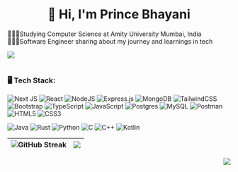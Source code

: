 <h1 align="center">👋 Hi, I'm Prince Bhayani</h1>

👨🏻‍🎓Studying Computer Science at Amity University Mumbai, India <br>
👨🏻‍💻Software Engineer sharing about my journey and learnings in tech <br>


![](https://github-readme-stats.vercel.app/api?username=princebhayani1902&theme=buefy&hide_border=false&include_all_commits=false&count_private=false&rank_icon=percentile&show_icons=true)<br/>
#
### 🖥️ Tech Stack:
![Next JS](https://img.shields.io/badge/Next-black?style=for-the-badge&logo=next.js&logoColor=white)
![React](https://img.shields.io/badge/react-%2320232a.svg?style=for-the-badge&logo=react&logoColor=%2361DAFB) ![NodeJS](https://img.shields.io/badge/node.js-6DA55F?style=for-the-badge&logo=node.js&logoColor=white)
![Express.js](https://img.shields.io/badge/express.js-%23404d59.svg?style=for-the-badge&logo=express&logoColor=%2361DAFB) ![MongoDB](https://img.shields.io/badge/MongoDB-%234ea94b.svg?style=for-the-badge&logo=mongodb&logoColor=white)
![TailwindCSS](https://img.shields.io/badge/tailwindcss-%2338B2AC.svg?style=for-the-badge&logo=tailwind-css&logoColor=white)
![Bootstrap](https://img.shields.io/badge/bootstrap-%238511FA.svg?style=for-the-badge&logo=bootstrap&logoColor=white)
![TypeScript](https://img.shields.io/badge/typescript-%23007ACC.svg?style=for-the-badge&logo=typescript&logoColor=white)
![JavaScript](https://img.shields.io/badge/javascript-%23323330.svg?style=for-the-badge&logo=javascript&logoColor=%23F7DF1E)
![Postgres](https://img.shields.io/badge/postgres-%23316192.svg?style=for-the-badge&logo=postgresql&logoColor=white)
![MySQL](https://img.shields.io/badge/mysql-%2300000f.svg?style=for-the-badge&logo=mysql&logoColor=white) ![Postman](https://img.shields.io/badge/Postman-FF6C37?style=for-the-badge&logo=postman&logoColor=white)
![HTML5](https://img.shields.io/badge/html5-%23E34F26.svg?style=for-the-badge&logo=html5&logoColor=white)
![CSS3](https://img.shields.io/badge/css3-%231572B6.svg?style=for-the-badge&logo=css3&logoColor=white) 


![Java](https://img.shields.io/badge/java-%23ED8B00.svg?style=for-the-badge&logo=openjdk&logoColor=white) ![Rust](https://img.shields.io/badge/rust-%23000000.svg?style=for-the-badge&logo=rust&logoColor=white) ![Python](https://img.shields.io/badge/python-3670A0?style=for-the-badge&logo=python&logoColor=ffdd54) ![C](https://img.shields.io/badge/c-%2300599C.svg?style=for-the-badge&logo=c&logoColor=white) ![C++](https://img.shields.io/badge/c++-%2300599C.svg?style=for-the-badge&logo=c%2B%2B&logoColor=white)  ![Kotlin](https://img.shields.io/badge/kotlin-%237F52FF.svg?style=for-the-badge&logo=kotlin&logoColor=white) 

| <div>![GitHub Streak](https://streak-stats.demolab.com/?user=princebhayani1902&theme=buefy&hide_border=true&)</div> | <div><img align="center" src="https://github-readme-stats.vercel.app/api/top-langs/?username=princebhayani1902&layout=compact&theme=buefy&hide_border=true" /></div> |
| ------------- | ------------- |


<p align="right"><img src="https://komarev.com/ghpvc/?username=princebhayani1902&color=blueviolet&&style=flat&label=Crashed" /></p>

